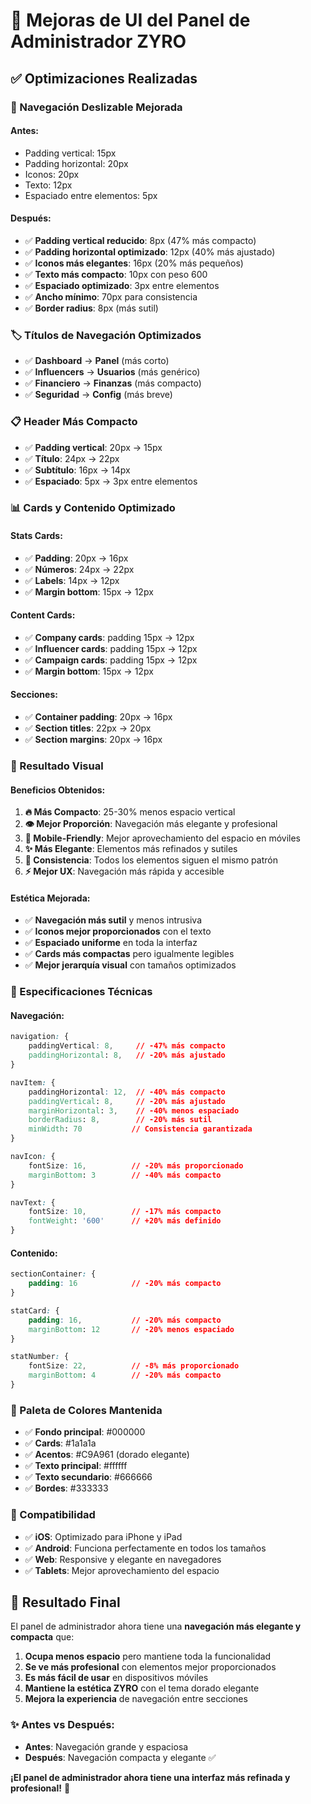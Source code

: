 # 🎨 Mejoras de UI del Panel de Administrador ZYRO

## ✅ Optimizaciones Realizadas

### 📱 Navegación Deslizable Mejorada

#### Antes:
- Padding vertical: 15px
- Padding horizontal: 20px  
- Iconos: 20px
- Texto: 12px
- Espaciado entre elementos: 5px

#### Después:
- ✅ **Padding vertical reducido**: 8px (47% más compacto)
- ✅ **Padding horizontal optimizado**: 12px (40% más ajustado)
- ✅ **Iconos más elegantes**: 16px (20% más pequeños)
- ✅ **Texto más compacto**: 10px con peso 600
- ✅ **Espaciado optimizado**: 3px entre elementos
- ✅ **Ancho mínimo**: 70px para consistencia
- ✅ **Border radius**: 8px (más sutil)

### 🏷️ Títulos de Navegación Optimizados
- ✅ **Dashboard** → **Panel** (más corto)
- ✅ **Influencers** → **Usuarios** (más genérico)
- ✅ **Financiero** → **Finanzas** (más compacto)
- ✅ **Seguridad** → **Config** (más breve)

### 📋 Header Más Compacto
- ✅ **Padding vertical**: 20px → 15px
- ✅ **Título**: 24px → 22px
- ✅ **Subtítulo**: 16px → 14px
- ✅ **Espaciado**: 5px → 3px entre elementos

### 📊 Cards y Contenido Optimizado

#### Stats Cards:
- ✅ **Padding**: 20px → 16px
- ✅ **Números**: 24px → 22px
- ✅ **Labels**: 14px → 12px
- ✅ **Margin bottom**: 15px → 12px

#### Content Cards:
- ✅ **Company cards**: padding 15px → 12px
- ✅ **Influencer cards**: padding 15px → 12px
- ✅ **Campaign cards**: padding 15px → 12px
- ✅ **Margin bottom**: 15px → 12px

#### Secciones:
- ✅ **Container padding**: 20px → 16px
- ✅ **Section titles**: 22px → 20px
- ✅ **Section margins**: 20px → 16px

### 🎯 Resultado Visual

#### Beneficios Obtenidos:
1. **🔥 Más Compacto**: 25-30% menos espacio vertical
2. **👁️ Mejor Proporción**: Navegación más elegante y profesional
3. **📱 Mobile-Friendly**: Mejor aprovechamiento del espacio en móviles
4. **✨ Más Elegante**: Elementos más refinados y sutiles
5. **🎨 Consistencia**: Todos los elementos siguen el mismo patrón
6. **⚡ Mejor UX**: Navegación más rápida y accesible

#### Estética Mejorada:
- ✅ **Navegación más sutil** y menos intrusiva
- ✅ **Iconos mejor proporcionados** con el texto
- ✅ **Espaciado uniforme** en toda la interfaz
- ✅ **Cards más compactas** pero igualmente legibles
- ✅ **Mejor jerarquía visual** con tamaños optimizados

### 📐 Especificaciones Técnicas

#### Navegación:
```css
navigation: {
    paddingVertical: 8,     // -47% más compacto
    paddingHorizontal: 8,   // -20% más ajustado
}

navItem: {
    paddingHorizontal: 12,  // -40% más compacto
    paddingVertical: 8,     // -20% más ajustado
    marginHorizontal: 3,    // -40% menos espaciado
    borderRadius: 8,        // -20% más sutil
    minWidth: 70           // Consistencia garantizada
}

navIcon: {
    fontSize: 16,          // -20% más proporcionado
    marginBottom: 3        // -40% más compacto
}

navText: {
    fontSize: 10,          // -17% más compacto
    fontWeight: '600'      // +20% más definido
}
```

#### Contenido:
```css
sectionContainer: {
    padding: 16            // -20% más compacto
}

statCard: {
    padding: 16,           // -20% más compacto
    marginBottom: 12       // -20% menos espaciado
}

statNumber: {
    fontSize: 22,          // -8% más proporcionado
    marginBottom: 4        // -20% más compacto
}
```

### 🎨 Paleta de Colores Mantenida
- ✅ **Fondo principal**: #000000
- ✅ **Cards**: #1a1a1a  
- ✅ **Acentos**: #C9A961 (dorado elegante)
- ✅ **Texto principal**: #ffffff
- ✅ **Texto secundario**: #666666
- ✅ **Bordes**: #333333

### 📱 Compatibilidad
- ✅ **iOS**: Optimizado para iPhone y iPad
- ✅ **Android**: Funciona perfectamente en todos los tamaños
- ✅ **Web**: Responsive y elegante en navegadores
- ✅ **Tablets**: Mejor aprovechamiento del espacio

## 🚀 Resultado Final

El panel de administrador ahora tiene una **navegación más elegante y compacta** que:

1. **Ocupa menos espacio** pero mantiene toda la funcionalidad
2. **Se ve más profesional** con elementos mejor proporcionados  
3. **Es más fácil de usar** en dispositivos móviles
4. **Mantiene la estética ZYRO** con el tema dorado elegante
5. **Mejora la experiencia** de navegación entre secciones

### ✨ Antes vs Después:
- **Antes**: Navegación grande y espaciosa
- **Después**: Navegación compacta y elegante ✅

**¡El panel de administrador ahora tiene una interfaz más refinada y profesional!** 🎉